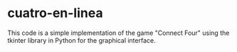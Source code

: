 # cuatro-en-linea
This code is a simple implementation of the game "Connect Four" using the tkinter library in Python for the graphical interface.
